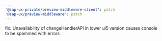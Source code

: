 ```yaml
---
'@sap-ux-private/preview-middleware-client': patch
'@sap-ux/preview-middleware': patch
---
```


fix: Unavailability of changeHandlerAPI in lower ui5 version causes console to be spammed with errors
